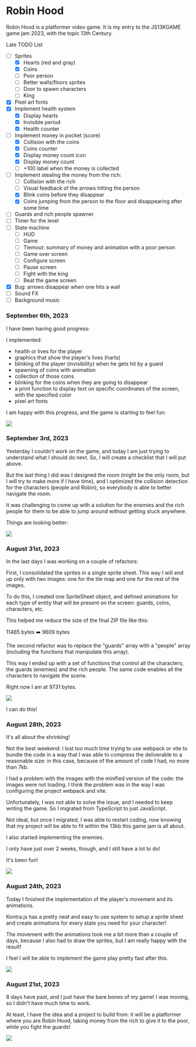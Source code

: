 # Robin Hood

Robin Hood is a platformer video game. It is my entry to the JS13KGAME game jam 2023, with the topic 13th Century.

Late TODO List

- [ ] Sprites
    - [x] Hearts (red and gray)
    - [x] Coins
    - [ ] Poor person
    - [ ] Better walls/floors sprites
    - [ ] Door to spawn characters
    - [ ] King
- [x] Pixel art fonts
- [x] Implement health system
    - [x] Display hearts
    - [x] Invisible period
    - [x] Health counter
- [ ] Implement money in pocket (score)
    - [x] Collision with the coins
    - [x] Coins counter
    - [x] Display money count icon
    - [x] Display money count
    - [ ] +100 label when the money is collected
- [ ] Implement stealing the money from the rich:
    - [ ] Collision with the rich
    - [ ] Visual feedback of the arrows hitting the person
    - [x] Blink coins before they disappear
    - [x] Coins jumping from the person to the floor and disappearing after some time
- [ ] Guards and rich people spawner
- [ ] Timer for the level
- [ ] State machine
    - [ ] HUD
    - [ ] Game
    - [ ] Tiemout: summary of money and animation with a poor person
    - [ ] Game over screen
    - [ ] Configure screen
    - [ ] Pause screen
    - [ ] Fight with the king
    - [ ] Beat the game screen
- [x] Bug: arrows disappear when one hits a wall
- [ ] Sound FX
- [ ] Background music

### September 6th, 2023

I have been having good progress:

I implemented:

- health or lives for the player
- graphics that show the player's lives (harts)
- blinking of the player (invisibility) when he gets hit by a guard
- spawning of coins with animation
- collection of those coins
- blinking for the coins when they are going to disappear
- a print function to display text on specific coordinates of the screen, with the specified color
- pixel art fonts

I am happy with this progress, and the game is starting to feel fun:

![](./gifs/2023-09-06-01.gif)

### September 3rd, 2023

Yesterday I couldn't work on the game, and today I am just trying to understand what I should do next. So, I will create a checklist that I will put above.

But the last thing I did was I designed the room (might be the only room, but I will try to make more if I have time), and I optimized the collision detection for the characters (people and Robin), so everybody is able to better navigate the room.

It was challenging to come up with a solution for the enemies and the rich people for them to be able to jump around without getting stuck anywhere.

Things are looking better:

![](./gifs/2023-09-03-01.gif)

### August 31st, 2023

In the last days I was working on a couple of refactors:

First, I consolidated the sprites in a single sprite sheet. This way I will end up only with two images: one for the tile map and one for the rest of the images.

To do this, I created one SpriteSheet object, and defined animations for each type of entity that will be present on the screen: guards, coins, characters, etc.

This helped me reduce the size of the final ZIP file like this:

11465 bytes ➡️ 9609 bytes

The second refactor was to replace the "guards" array with a "people" array (including the functions that manipulate this array).

This way I ended up with a set of functions that control all the characters, the guards (enemies) and the rich people. The same code enables all the characters to navigate the scene.

Right now I am at 9731 bytes.

![](./gifs/2023-08-31-01.gif)

I can do this!

### August 28th, 2023

It's all about the shrinking!

Not the best weekend: I lost too much time trying to use webpack or vite to bundle the code in a way that I was able to compress the deliverable to a reasonable size: in this case, because of the amount of code I had, no more than 7kb.

I had a problem with the images with the minified version of the code: the images were not loading. I think the problem was in the way I was configuring the project webpack and vite.

Unfortunately, I was not able to solve the issue, and I needed to keep writing the game. So I migrated from TypeScript to just JavaScript.

Not ideal, but once I migrated, I was able to restart coding, now knowing that my project will be able to fit within the 13kb this game jam is all about.

I also started implementing the enemies.

I only have just over 2 weeks, though, and I still have a lot to do!

It's been fun!

![](./gifs/2023-08-28-01.gif)

### August 24th, 2023

Today I finished the implementation of the player's movement and its animations.

Kontra.js has a pretty neat and easy to use system to setup a sprite sheet and create animations for every state you need for your character!

The movement with the animations took me a bit more than a couple of days, because I also had to draw the sprites, but I am really happy with the result!

I feel I will be able to implement the game play pretty fast after this.

![](./gifs/2023-08-24-01.gif)

### August 21st, 2023

8 days have past, and I just have the bare bones of my game! I was moving, so I didn't have much time to work.

At least, I have the idea and a project to build from: it will be a platformer where you are Robin Hood, taking money from the rich to give it to the poor, while you fight the guards!

![](./gifs/2023-08-21-01.gif)
